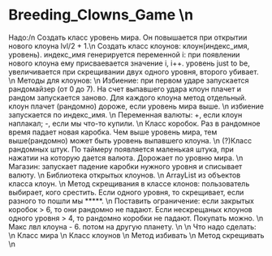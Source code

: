 # Breeding_Clowns_Game \n
Надо:/n
Создать класс уровень мира. Он повышается при открытии нового клоуна lvl/2 + 1.\n
Создать класс клоунов: клоун(индекс_имя, уровень). индекс_имя генерируется переменной i: при появлении нового клоуна ему присваевается значение i, i++. уровень just to be, увеличивается при скрещивании двух одного уровня, второго убивает. \n
Методы для клоунов: \n
Избиение: при первом ударе запускается рандомайзер (от 0 до 7). На счет выпавшего удара клоун плачет и рандом запускается заново. Для каждого клоуна метод отдельный. клоун плачет (рандомно) дороже, если уровень мира выше. \n
избиение запускается по индекс_имя. \n
Переменная валюты: +, если клоун наплакал; -, если мы что-то купили. \n
Класс коробок. Раз в рандомное время падает новая каробка. Чем выше уровень мира, тем выше(рандомно) может быть уровень выпавшего клоуна. \n
(?)Класс рандомных штук. По таймеру появляется маленькая штука, при нажатии на которую дается валюта. Дорожает по уровню мира. \n
Магазин: запускает падение каробки нужного уровня и списывает валюту. \n
Библиотека открытых клоунов. \n
ArrayList из объектов класса клоун. \n
Метод скрещивания в классе клонов: пользователь выбирает, кого срестить. Если одного уровня, то скрещивает, если разного то пошли мы *****. \n
Поставить ограничение: если закрытых коробок > 6, то они рандомно не падают. Если нескрещаных клоунов одного уровня > 4, то рандомно коробки не падают. Покупать можно. \n
Макс лвл клоуна - 6. потом на другую планету. \n
\n
Что надо сделать: \n
Класс мира \n
Класс клоунов \n
Метод избивать \n
Метод скрещивать \n
